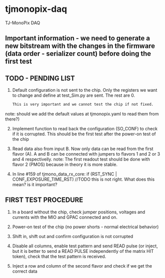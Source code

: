 # tjmonopix-daq
TJ-MonoPix DAQ

## Important information -  we need to generate a new bitstream with the changes in the firmware (data order - serializer count) before doing the first test

## TODO - PENDING LIST
1) Default configuration is not sent to the chip. Only the registers we want to change and define at test_Sim.py are sent. The rest are 0. 
	```bash 
	This is very important and we cannot test the chip if not fixed.
	```
note: should we add the default values at tjmonopix.yaml to read them from there?)

2) Implement function to read back the configuration (SO_CONF) to check if it is corrupted. This should be the first test after the power-on test of the chip

3) Read data also from input B. Now only data can be read from the first flavor (A). A and B can be connected with jumpers to flavors 1 and 2 or 3 and 4 respectivelly.
	note: The first readout test should be done with flavor 2 (PMOS) because in theory it is more stable.

4) In line #159 of tjmono_data_rx_core: if (RST_SYNC | CONF_EXPOSURE_TIME_RST) //TODO this is not right. What does this mean? is it important?



## FIRST TEST PROCEDURE
1) In a board without the chip, check jumper positions, voltages and currents with the MIO and GPAC connected and on.

2) Power-on test of the chip (no power shorts - normal electrical behavior)

3) Shift in, shift out and confirm configuration is not corrupted

4) Disable all columns, enable test pattern and send READ pulse (or inject, but it is better to send a READ PULSE independently of the matrix HIT token), check that the test pattern is received.

5) Inject a row and column of the second flavor and check if we get the correct data
